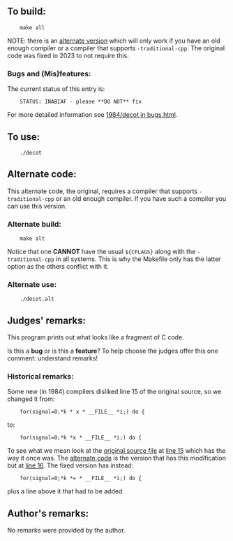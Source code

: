 ## To build:

``` <!---sh-->
    make all
```

NOTE: there is an [alternate version](#alternate-code) which will only work if
you have an old enough compiler or a compiler that supports `-traditional-cpp`.
The original code was fixed in 2023 to not require this.


### Bugs and (Mis)features:

The current status of this entry is:

```
    STATUS: INABIAF - please **DO NOT** fix
```

For more detailed information see [1984/decot in bugs.html](../../bugs.html#1984_decot).


## To use:

``` <!---sh-->
    ./decot
```


## Alternate code:

This alternate code, the original, requires a compiler that supports
`-traditional-cpp` or an old enough compiler. If you have such a compiler you
can use this version.


### Alternate build:

``` <!---sh-->
    make alt
```

Notice that one **CANNOT** have the usual `${CFLAGS}` along with the
`-traditional-cpp` in all systems. This is why the Makefile only has the latter
option as the others conflict with it.


### Alternate use:

``` <!---sh-->
    ./decot.alt
```


## Judges' remarks:

This program prints out what looks like a fragment of C code.

Is this a **bug** or is this a **feature**?  To help choose
the judges offer this one comment: understand remarks!


### Historical remarks:

Some new (in 1984) compilers disliked line 15 of the original source, so we
changed it from:

``` <!---c-->
    for(signal=0;*k * x * __FILE__ *i;) do {
```

to:

``` <!---c-->
    for(signal=0;*k *x * __FILE__ *i;) do {
```

To see what we mean look at the [original source
file](%%REPO_URL%%/1984/decot/decot.orig.c) at [line
15](%%REPO_URL%%/1984/decot/decot.orig.c#L15) which has the way it once was. The
[alternate code](%%REPO_URL%%/1984/decot/decot.alt.c) is the version that has
this modification but at [line 16](%%REPO_URL%%/1984/decot/decot.alt.c#L16). The
fixed version has instead:

``` <!---c-->
    for(signal=0;*k *= * __FILE__ *i;) do {
```

plus a line above it that had to be added.


## Author's remarks:

No remarks were provided by the author.


<!--

    Copyright © 1984-2024 by Landon Curt Noll. All Rights Reserved.

    You are free to share and adapt this file under the terms of this license:

        Creative Commons Attribution-ShareAlike 4.0 International (CC BY-SA 4.0)

    For more information, see:

        https://creativecommons.org/licenses/by-sa/4.0/

-->
